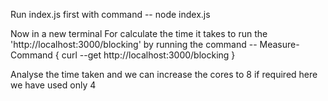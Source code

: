 Run index.js first with command
 -- node index.js

Now in a new terminal
For calculate the time it takes to run the 'http://localhost:3000/blocking' by running the command 
-- Measure-Command { curl --get http://localhost:3000/blocking }


Analyse the time taken and we can increase the cores to 8 if required here we have used only 4

